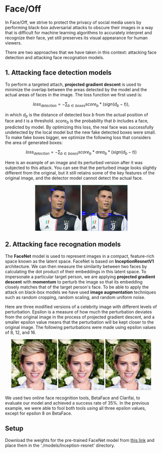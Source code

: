 # Face/Off

In Face/Off, we strive to protect the privacy of social media users by performing black-box adversarial attacks to obscure their images in a way that is difficult for machine learning algorithms to accurately interpret and recognize their face, yet still preserves its visual appearance for human viewers.

There are two approaches that we have taken in this context: attacking face detection and attacking face recognation models.

## 1. Attacking face detection models

To perform a targeted attach, <b>projected gradient descent</b> is used to minimize the overlap between the areas detected by the model and the actual areas of faces in the image. The loss function we first used is:

$$loss_{detection} = -\sum_{b \in boxes} score_b * (sign(d_b-t)),$$

in which $d_b$ is the distance of detected box $b$ from the actual position of face and $t$ is a threshold. $score_b$ is the probability that $b$ includes a face, predicted by model. By optimizing this loss, the real face was successfully undetected by the local model but the new fake detected boxes were small. To make fake boxes bigger, we optimize the following loss that considers the area of generated boxes:

$$loss_{detection} = -\sum_{b \in boxes} score_b * area_b * (sign(d_b-t))$$

Here is an example of an image and its perturbed version after it was subjected to this attack. You can see that the perturbed image looks slightly different from the original, but it still retains some of the key features of the original image, and the detector model cannot detect the actual face.
   
<p align="center">
<img src="docs/images/detection/unperturbed_1.png" alt="Original image" width="30%" title="Original image"/>
<img src="docs/images/detection/perturbed_1.png" alt="Image after attack" width="30%" title="Image after attack"/>
</p>

## 2. Attacking face recognation models

The <b>FaceNet</b> model is used to represent images in a compact, feature-rich space known as the latent space. FaceNet is based on <b>InceptionResnetV1</b> architecture. We can then measure the similarity between two faces by calculating the dot product of their embeddings in this latent space. To impersonate a particular target person, we are applying <b>projected gradient descent</b> with <b>momentum</b> to perturb the image so that its embedding closely matches that of the target person's face. To be able to apply the attack on black-box models we have used <b>image augmentation</b> techniques such as random cropping, random scaling, and random uniform noise.

Here are three modified versions of a celebrity image with different levels of perturbation. Epsilon is a measure of how much the perturbation deviates from the original image in the process of projected gradient descent, and a smaller epsilon value means that the perturbation will be kept closer to the original image. The following perturbations were made using epsilon values of 8, 12, and 16.

<p align="center">
<img src="docs/images/recognition/Scarlett-Johansson-to-Jean_Chretien-Furthest-eps8.jpg" alt="Epsilone 8" width="30%" title="Epsilone 8"/>
<img src="docs/images/recognition/Scarlett-Johansson-to-Jean_Chretien-Furthest-eps12.jpg" alt="Epsilone 12" width="30%" title="Epsilone 12"/>
<img src="docs/images/recognition/Scarlett-Johansson-to-Jean_Chretien-Furthest-eps16.jpg" alt="Epsilone 16" width="30%" title="Epsilone 16"/>
</p>

We used two online face recognition tools, BetaFace and Clarifai, to evaluate our model and achieved a success rate of 35%. In the previous example, we were able to fool both tools using all three epsilon values, except for epsilon 8 on BetaFace.

## Setup

Download the weights for the pre-trained FaceNet model from [this link](https://drive.google.com/file/d/1VahZ8rC43DLkat-AZTW1jx0SFapi2hiG/view?usp=sharing) and place them in the './models/Inception-resnet' directory.
